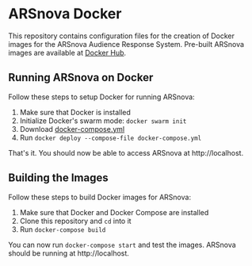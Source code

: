 # ARSnova Docker

This repository contains configuration files for the creation of Docker images for the ARSnova Audience Response System.
Pre-built ARSnova images are available at [Docker Hub](https://hub.docker.com/u/arsnova/).

## Running ARSnova on Docker

Follow these steps to setup Docker for running ARSnova:

1. Make sure that Docker is installed
2. Initialize Docker's swarm mode:
   `docker swarm init`
3. Download [docker-compose.yml](docker-compose.yml)
4. Run `docker deploy --compose-file docker-compose.yml`

That's it. You should now be able to access ARSnova at http://localhost.

## Building the Images

Follow these steps to build Docker images for ARSnova:

1. Make sure that Docker and Docker Compose are installed
2. Clone this repository and `cd` into it
3. Run `docker-compose build`

You can now run `docker-compose start` and test the images.
ARSnova should be running at http://localhost.
